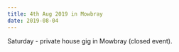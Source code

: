 ```yaml
---
title: 4th Aug 2019 in Mowbray
date: 2019-08-04
---
```


Saturday - private house gig in Mowbray (closed event).
